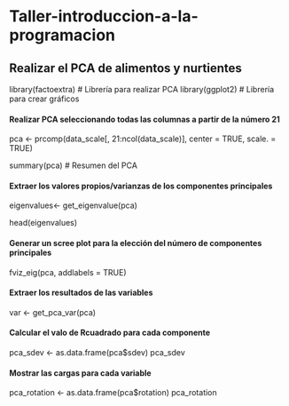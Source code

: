 # Taller-introduccion-a-la-programacion

## Realizar el PCA de alimentos y nurtientes

library(factoextra) # Librería para realizar PCA
library(ggplot2) # Librería para crear gráficos

#### Realizar PCA seleccionando todas las columnas a partir de la número 21
pca <- prcomp(data_scale[, 21:ncol(data_scale)], center = TRUE, scale. = TRUE)

summary(pca) # Resumen del PCA

#### Extraer los valores propios/varianzas de los componentes principales

eigenvalues<- get_eigenvalue(pca)

head(eigenvalues)

#### Generar un scree plot para la elección del número de componentes principales

fviz_eig(pca, addlabels = TRUE)

#### Extraer los resultados de las variables 
var <- get_pca_var(pca)

#### Calcular el valo de Rcuadrado para cada componente

pca_sdev <- as.data.frame(pca$sdev)
pca_sdev

#### Mostrar las cargas para cada variable 
pca_rotation <- as.data.frame(pca$rotation)
pca_rotation

